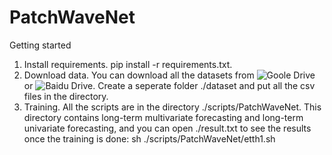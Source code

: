 # PatchWaveNet
Getting started
1. Install requirements. pip install -r requirements.txt.
2. Download data. You can download all the datasets from ![Goole Drive](https://drive.google.com/drive/folders/1JSZByfM0Ghat3g_D3a-puTZ2JsfebNWL) or ![Baidu Drive](https://pan.baidu.com/s/11AWXg1Z6UwjHzmto4hesAA?pwd=9qjr). Create a seperate folder ./dataset and put all the csv files in the directory.
3. Training. All the scripts are in the directory ./scripts/PatchWaveNet. This directory contains long-term multivariate forecasting and long-term univariate forecasting, and you can open ./result.txt to see the results once the training is done:
   sh ./scripts/PatchWaveNet/etth1.sh
